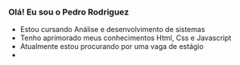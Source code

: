 ### Olá! Eu sou o Pedro Rodriguez

- Estou cursando Análise e desenvolvimento de sistemas
- Tenho aprimorado meus conhecimentos Html, Css e Javascript
- Atualmente estou procurando por uma vaga de estágio
- 
